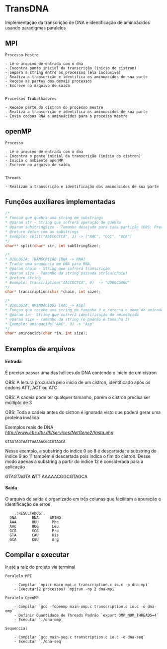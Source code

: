 # TransDNA
Implementação da transcrição de DNA e identificação de aminoácidos usando paradigmas paralelos

## MPI
    Processo Mestre

    - Lê o arquivo de entrada com o dna
    - Encontra ponto inicial da transcrição (início do cístron)
    - Separa a string entre os processos (ela inclusive)
    - Realiza a transcrição e identifica os aminoacidos de sua parte
    - Recebe as partes dos demais processos
    - Escreve no arquivo de saida


    Processos Trabalhadores
     
    - Recebe parte do cístron do processo mestre
    - Realiza a transcrição e identifica os aminoacidos de sua parte
    - Envia codons RNA e aminoácidos para o processo mestre

## openMP
    Processo
    
    - Lê o arquivo de entrada com o dna
    - Encontra o ponto inicial da transcrição (início do cístron)
    - Inicia o ambiente openMP
    - Escreve no arquivo de saída
    
    
    Threads
    
    - Realizam a transcrição e identificação dos aminoacidos de sua parte

## Funções auxiliares implementadas

```C
/*
* Funcao que quebra uma string em substrings
* @param str - String que sofrerá operação de quebra
* @param substringSize - Tamanho desejado para cada partição (OBS: Precisa ser um numero multiplo do tamanho de str) 
* @return Vetor com as substrings
* Exemplo: split("AACCGCTCA", 3) -> ["AAC", "CGC", "UCA"]
*/
char** split(char* str, int subStringSize);
```

```C
/*
* BIOLOGIA: TRANSCRIÇÂO [DNA -> RNA]
* Traduz uma sequencia em DNA para RNA.
* @param chain - String que sofrerá transcrição
* @param size - Tamanho da string passada strlen(chain)
* @return String
* Exemplo: transcription("AACCGCTCA", 9)  -> "UUGGCGAGU" 
*/
char* transcription(char *chain, int size);
```

```C
/*
* BIOLOGIA: AMINOACIDOS [AAC -> Asp]
* Funcao que recebe uma string de tamanho 3 e retorna o nome do aminoácido correspondente
* @param in - String que sofrerá identificação do aminoácido
* @param size - Tamanho da string (o padrão é tamanho 3)
* Exemplo: aminoacids("AAC", 3) -> "Asp"
*/
char* aminoacids(char *in, int size);
```

## Exemplos de arquivos
#### Entrada
É preciso passar uma das hélices do DNA contendo o início de um cístron

OBS: A leitura procurará pelo início de um cístron, identificado após os codons ATT, ACT ou ATC 

OBS: A cadeia pode ter qualquer tamanho, porém o cístron precisa ser múltiplo de 3

OBS: Toda a cadeia antes do cístron é ignorada visto que poderá gerar uma proteína inválida

Exemplos reais de DNA _http://www.cbs.dtu.dk/services/NetGene2/fasta.php_
 
    GTAGTAGTAATTAAAAACGGCGTAGCA
    
Nesse exemplo, a substring do índice 0 ao 8 é descartada; a substring do índice 9 ao 11 também é descartada pois indica o fim do cístron. Desse modo apenas a substring a partir do índice 12 é considerada para a aplicação

   _GTAGTAGTA_ __ATT__ AAAAACGGCGTAGCA


#### Saida
O arquivo de saída é organizado em três colunas que facilitam a apuração e identificação de erros

        .:RESULTADOS:.
      DNA       RNA     AMINO
      AAA       UUU      Phe
      AAC       UUG      Leu
      GCG       CCG      Pro
      GTA       CAU      His
      GCA       CGU      Arg


## Compilar e executar
Ir até a raíz do projeto via terminal

    Paralelo MPI

        - Compilar `mpicc main-mpi.c transcription.c io.c -o dna-mpi`
        - Executar(2 processos) `mpirun -np 2 dna-mpi`

    Paralelo OpenMP

        - Compilar `gcc -fopenmp main-omp.c transcription.c io.c -o dna-omp`
        - Definir Quantidade de Threads Padrão `export OMP_NUM_THREADS=4`
        - Executar `./dna-omp`
        
    Sequencial

        - Compilar `gcc main-seq.c transcription.c io.c -o dna-seq`
        - Executar `./dna-seq`
